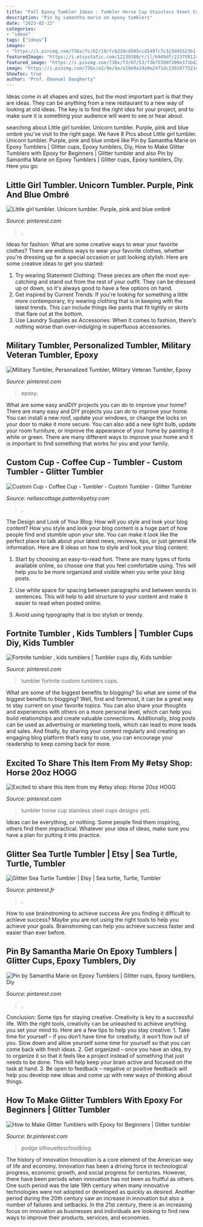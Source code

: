 ```yaml
---
title: "Fall Epoxy Tumbler Ideas : Tumbler Horse Cup Stainless Steel Cups Designs Yeti"
description: "Pin by samantha marie on epoxy tumblers"
date: "2023-02-22"
categories:
- "ideas"
tags: ["ideas"]
images:
- "https://i.pinimg.com/736x/fc/62/19/fc6219cd505ccd5497c7c323d45523b1.jpg"
featuredImage: "https://i.etsystatic.com/12239388/r/il/b949df/2137581244/il_fullxfull.2137581244_euzt.jpg"
featured_image: "https://i.pinimg.com/736x/f3/b7/53/f3b75300f209e371bd2592d7e5112a7d.jpg"
image: "https://i.pinimg.com/736x/e2/9e/9a/e29e9a19a9e2471dc2392877521e31d5.jpg"
ShowToc: true
author: "Prof. Emanuel Daugherty"
---
```



Ideas come in all shapes and sizes, but the most important part is that they are ideas. They can be anything from a new restaurant to a new way of looking at old ideas. The key is to find the right idea for your project, and to make sure it is something your audience will want to see or hear about.

	

		
searching about Little girl tumbler. Unicorn tumbler. Purple, pink and blue ombré you've visit to the right page. We have 8 Pics about Little girl tumbler. Unicorn tumbler. Purple, pink and blue ombré like Pin by Samantha Marie on Epoxy Tumblers | Glitter cups, Epoxy tumblers, Diy, How to Make Glitter Tumblers with Epoxy for Beginners | Glitter tumbler and also Pin by Samantha Marie on Epoxy Tumblers | Glitter cups, Epoxy tumblers, Diy. Here you go:
		
    
## Little Girl Tumbler. Unicorn Tumbler. Purple, Pink And Blue Ombré

<img loading=lazy src="https://i.pinimg.com/736x/0a/f7/97/0af797f5e3b101424013cce3d588aaa0.jpg" onerror="this.onerror=null;this.src='https://tse1.mm.bing.net/th?id=OIP.TRmIH7rsPPiZzxmQRGRiTwHaJ3&amp;pid=15.1';" alt="Little girl tumbler. Unicorn tumbler. Purple, pink and blue ombré">

_Source: pinterest.com_

>. 

	

Ideas for fashion: What are some creative ways to wear your favorite clothes?
There are endless ways to wear your favorite clothes, whether you're dressing up for a special occasion or just looking stylish. Here are some creative ideas to get you started: 
1. Try wearing Statement Clothing: These pieces are often the most eye-catching and stand out from the rest of your outfit. They can be dressed up or down, so it's always good to have a few options on hand. 
2. Get inspired by Current Trends: If you're looking for something a little more contemporary, try wearing clothing that is in keeping with the latest trends. This can include things like pants that fit tightly or skirts that flare out at the bottom. 
3. Use Laundry Supplies as Accessories: When it comes to fashion, there's nothing worse than over-indulging in superfluous accessories.

    
## Military Tumbler, Personalized Tumbler, Military Veteran Tumbler, Epoxy

<img loading=lazy src="https://i.pinimg.com/736x/f3/b7/53/f3b75300f209e371bd2592d7e5112a7d.jpg" onerror="this.onerror=null;this.src='https://tse1.mm.bing.net/th?id=OIP.Zn8ol_Z0IGTP42WLa2wDegHaJ3&amp;pid=15.1';" alt="Military Tumbler, Personalized Tumbler, Military Veteran Tumbler, Epoxy">

_Source: pinterest.com_

>epoxy. 

	

What are some easy andDIY projects you can do to improve your home?
There are many easy and DIY projects you can do to improve your home. You can install a new roof, update your windows, or change the locks on your door to make it more secure. You can also add a new light bulb, update your room furniture, or improve the appearance of your home by painting it white or green. There are many different ways to improve your home and it is important to find something that works for you and your family.

    
## Custom Cup - Coffee Cup - Tumbler - Custom Tumbler - Glitter Tumbler

<img loading=lazy src="https://i.etsystatic.com/12239388/r/il/b949df/2137581244/il_fullxfull.2137581244_euzt.jpg" onerror="this.onerror=null;this.src='https://tse4.mm.bing.net/th?id=OIP.Z6IXuA7rx_o77PG1-2WHdwHaJ4&amp;pid=15.1';" alt="Custom Cup - Coffee Cup - Tumbler - Custom Tumbler - Glitter Tumbler">

_Source: nellascottage.patternbyetsy.com_

>. 

	

The Design and Look of Your Blog: How will you style and look your blog content?
How you style and look your blog content is a huge part of how people find and stumble upon your site. You can make it look like the perfect place to talk about your latest news, reviews, tips, or just general life information. Here are 8 ideas on how to style and look your blog content:
1. Start by choosing an easy-to-read font. There are many types of fonts available online, so choose one that you feel comfortable using. This will help you to be more organized and visible when you write your blog posts.

2. Use white space for spacing between paragraphs and between words in sentences. This will help to add structure to your content and make it easier to read when posted online.

3. Avoid using typography that is too stylish or trendy.

    
## Fortnite Tumbler , Kids Tumblers | Tumbler Cups Diy, Kids Tumbler

<img loading=lazy src="https://i.pinimg.com/736x/e2/9e/9a/e29e9a19a9e2471dc2392877521e31d5.jpg" onerror="this.onerror=null;this.src='https://tse3.mm.bing.net/th?id=OIP.oSB1IAblPK93wRBfrbNKswHaJ3&amp;pid=15.1';" alt="Fortnite tumbler , kids tumblers | Tumbler cups diy, Kids tumbler">

_Source: pinterest.com_

>tumbler fortnite custom tumblers cups. 

	

What are some of the biggest benefits to blogging?
So what are some of the biggest benefits to blogging? Well, first and foremost, it can be a great way to stay current on your favorite topics. You can also share your thoughts and experiences with others on a more personal level, which can help you build relationships and create valuable connections. Additionally, blog posts can be used as advertising or marketing tools, which can lead to more leads and sales. And finally, by sharing your content regularly and creating an engaging blog platform that’s easy to use, you can encourage your readership to keep coming back for more.

    
## Excited To Share This Item From My #etsy Shop: Horse 20oz HOGG

<img loading=lazy src="https://i.pinimg.com/736x/aa/9f/a8/aa9fa855b33e71a625331419a22e6b12.jpg" onerror="this.onerror=null;this.src='https://tse1.mm.bing.net/th?id=OIP.xUdAWghWCyTMaRfg6_wEmQHaJ3&amp;pid=15.1';" alt="Excited to share this item from my #etsy shop: Horse 20oz HOGG">

_Source: pinterest.com_

>tumbler horse cup stainless steel cups designs yeti. 

	

Ideas can be everything, or nothing. Some people find them inspiring, others find them impractical. Whatever your idea of ideas, make sure you have a plan for putting it into practice.

    
## Glitter Sea Turtle Tumbler | Etsy | Sea Turtle, Turtle, Tumbler

<img loading=lazy src="https://i.pinimg.com/736x/73/96/ff/7396ff44424b84c1dabffe059f16859b.jpg" onerror="this.onerror=null;this.src='https://tse1.mm.bing.net/th?id=OIP.6ePDCItiCdZv5S4oq79xKQHaJ4&amp;pid=15.1';" alt="Glitter Sea Turtle Tumbler | Etsy | Sea turtle, Turtle, Tumbler">

_Source: pinterest.fr_

>. 

	

How to use brainstroming to achieve success
Are you finding it difficult to achieve success? Maybe you are not using the right tools to help you achieve your goals. Brainstroming can help you achieve success faster and easier than ever before.

    
## Pin By Samantha Marie On Epoxy Tumblers | Glitter Cups, Epoxy Tumblers, Diy

<img loading=lazy src="https://i.pinimg.com/736x/fc/62/19/fc6219cd505ccd5497c7c323d45523b1.jpg" onerror="this.onerror=null;this.src='https://tse3.mm.bing.net/th?id=OIP.26H0rwm3MIPRKDIgT2WijQHaOP&amp;pid=15.1';" alt="Pin by Samantha Marie on Epoxy Tumblers | Glitter cups, Epoxy tumblers, Diy">

_Source: pinterest.com_

>. 

	

Conclusion: Some tips for staying creative.
Creativity is key to a successful life. With the right tools, creativity can be unleashed to achieve anything you set your mind to. Here are a few tips to help you stay creative: 1. Take time for yourself – if you don’t have time for creativity, it won’t flow out of you. Slow down and allow yourself some time for yourself so that you can come back with fresh ideas. 2. Get organized – once you have an idea, try to organize it so that it feels like a project instead of something that just needs to be done. This will help keep your brain active and focused on the task at hand. 3. Be open to feedback – negative or positive feedback will help you develop new ideas and come up with new ways of thinking about things.
    
## How To Make Glitter Tumblers With Epoxy For Beginners | Glitter Tumbler

<img loading=lazy src="https://i.pinimg.com/736x/c9/f2/85/c9f285bf6b88b6a6709b9879fcfb4000.jpg" onerror="this.onerror=null;this.src='https://tse3.mm.bing.net/th?id=OIP.Rwrka1rWQj3mN7YNdc6vxgHaJ4&amp;pid=15.1';" alt="How to Make Glitter Tumblers with Epoxy for Beginners | Glitter tumbler">

_Source: br.pinterest.com_

>podge silhouetteschoolblog. 

	

The history of innovation
Innovation is a core element of the American way of life and economy. Innovation has been a driving force in technological progress, economic growth, and social progress for centuries. However, there have been periods when innovation has not been as fruitful as others. One such period was the late 19th century when many innovative technologies were not adopted or developed as quickly as desired. Another period during the 20th century saw an increase in innovation but also a number of failures and setbacks. In the 21st century, there is an increasing focus on innovation as businesses and individuals are looking to find new ways to improve their products, services, and economies.

